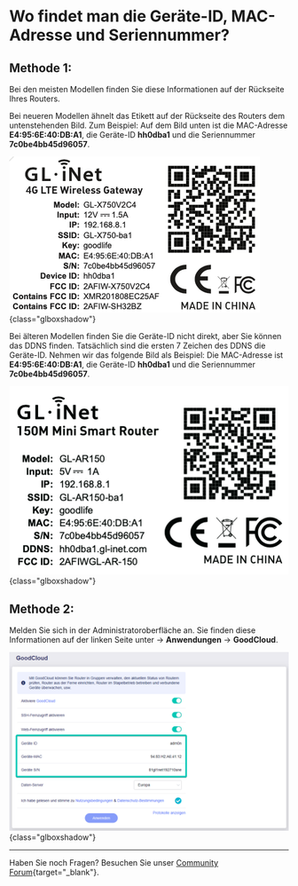 # Wo findet man die Geräte-ID, MAC-Adresse und Seriennummer?

## Methode 1:

Bei den meisten Modellen finden Sie diese Informationen auf der Rückseite Ihres Routers.

Bei neueren Modellen ähnelt das Etikett auf der Rückseite des Routers dem untenstehenden Bild. Zum Beispiel: Auf dem Bild unten ist die MAC-Adresse **E4:95:6E:40:DB:A1**, die Geräte-ID **hh0dba1** und die Seriennummer **7c0be4bb45d96057**.

![Etikett des GL-X750](./wo_man_seriennummer_mac_geraete-id_findet_01.png){class="glboxshadow"}

Bei älteren Modellen finden Sie die Geräte-ID nicht direkt, aber Sie können das DDNS finden. Tatsächlich sind die ersten 7 Zeichen des DDNS die Geräte-ID. Nehmen wir das folgende Bild als Beispiel: Die MAC-Adresse ist **E4:95:6E:40:DB:A1**, die Geräte-ID **hh0dba1** und die Seriennummer **7c0be4bb45d96057**.

![Etikett des GL-AR150](./wo_man_seriennummer_mac_geraete-id_findet_02.png){class="glboxshadow"}

## Methode 2:

Melden Sie sich in der Administratoroberfläche an. Sie finden diese Informationen auf der linken Seite unter -> **Anwendungen** -> **GoodCloud**.

![GoodCloud-Seite](./wo_man_seriennummer_mac_geraete-id_findet_03.png){class="glboxshadow"}

---

Haben Sie noch Fragen? Besuchen Sie unser [Community Forum](https://forum.gl-inet.com){target="_blank"}.
